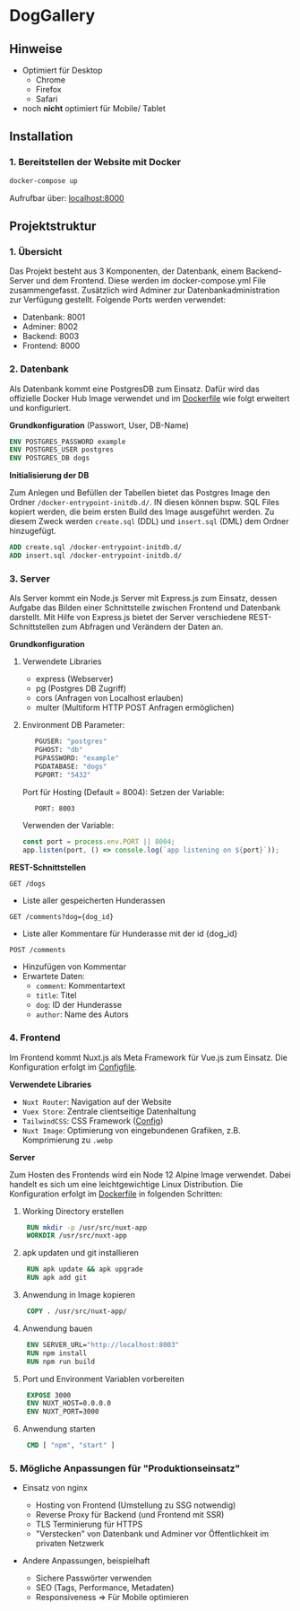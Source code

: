 # DogGallery

## Hinweise

- Optimiert für Desktop
  - Chrome
  - Firefox
  - Safari
- noch **nicht** optimiert für Mobile/ Tablet

## Installation



### 1. Bereitstellen der Website mit Docker

```bash
docker-compose up
```

Aufrufbar über: [localhost:8000](localhost:8000)  

## Projektstruktur

### 1. Übersicht

Das Projekt besteht aus 3 Komponenten, der Datenbank, einem Backend-Server und dem Frontend. Diese werden im docker-compose.yml File zusammengefasst. Zusätzlich wird Adminer zur Datenbankadministration zur Verfügung gestellt. Folgende Ports werden verwendet:
- Datenbank: 8001
- Adminer: 8002
- Backend: 8003
- Frontend: 8000

### 2. Datenbank

Als Datenbank kommt eine PostgresDB zum Einsatz. Dafür wird das offizielle Docker Hub Image verwendet und im [Dockerfile](./db/Dockerfile) wie folgt erweitert und konfiguriert. 

**Grundkonfiguration** (Passwort, User, DB-Name)

```Dockerfile
ENV POSTGRES_PASSWORD example
ENV POSTGRES_USER postgres
ENV POSTGRES_DB dogs
```
**Initialisierung der DB** 

Zum Anlegen und Befüllen der Tabellen bietet das Postgres Image den Ordner `/docker-entrypoint-initdb.d/`. IN diesen können bspw. SQL Files kopiert werden, die beim ersten Build des Image ausgeführt werden. Zu diesem Zweck werden `create.sql` (DDL) und `insert.sql` (DML) dem Ordner hinzugefügt.

```Dockerfile
ADD create.sql /docker-entrypoint-initdb.d/
ADD insert.sql /docker-entrypoint-initdb.d/
```

### 3. Server

Als Server kommt ein Node.js Server mit Express.js zum Einsatz, dessen Aufgabe das Bilden einer Schnittstelle zwischen Frontend und Datenbank darstellt. Mit Hilfe von Express.js bietet der Server verschiedene REST-Schnittstellen zum Abfragen und Verändern der Daten an. 

**Grundkonfiguration**
1. Verwendete Libraries
   - express (Webserver)
   - pg (Postgres DB Zugriff)
   - cors (Anfragen von Localhost erlauben)
   - multer (Multiform HTTP POST Anfragen ermöglichen)

2. Environment
  DB Parameter: 
   ``` Dockerfile
      PGUSER: "postgres"
      PGHOST: "db"
      PGPASSWORD: "example" 
      PGDATABASE: "dogs" 
      PGPORT: "5432" 
   ```
   Port für Hosting (Default = 8004): 
    Setzen der Variable:
   ``` Dockerfile
      PORT: 8003
   ```
    Verwenden der Variable:
   ```JavaScript
   const port = process.env.PORT || 8004;
   app.listen(port, () => console.log(`app listening on ${port}`));
   ```

**REST-Schnittstellen**

`GET /dogs`
- Liste aller gespeicherten Hunderassen

`GET /comments?dog={dog_id}`
- Liste aller Kommentare für Hunderasse mit der id {dog_id}

`POST /comments`
- Hinzufügen von Kommentar
- Erwartete Daten:
  - `comment`:  Kommentartext
  - `title`:    Titel
  - `dog`:      ID der Hunderasse
  - `author`:   Name des Autors


### 4. Frontend

Im Frontend kommt Nuxt.js als Meta Framework für Vue.js zum Einsatz. Die Konfiguration erfolgt im [Configfile](./web/nuxt.config.js).

**Verwendete Libraries**
- `Nuxt Router`: Navigation auf der Website
- `Vuex Store`: Zentrale clientseitige Datenhaltung
- `TailwindCSS`: CSS Framework ([Config](./web/tailwind.config.js))
- `Nuxt Image`: Optimierung von eingebundenen Grafiken, z.B. Komprimierung zu `.webp`

**Server**

Zum Hosten des Frontends wird ein Node 12 Alpine Image verwendet. Dabei handelt es sich um eine leichtgewichtige Linux Distribution. Die Konfiguration erfolgt im [Dockerfile](./web/Dockerfile) in folgenden Schritten: 
1. Working Directory erstellen
   ```Dockerfile
    RUN mkdir -p /usr/src/nuxt-app
    WORKDIR /usr/src/nuxt-app
   ```
2. apk updaten und git installieren
   ```Dockerfile
    RUN apk update && apk upgrade
    RUN apk add git
   ```
3. Anwendung in Image kopieren
   ```Dockerfile
    COPY . /usr/src/nuxt-app/
   ```
4. Anwendung bauen
   ```Dockerfile
    ENV SERVER_URL="http://localhost:8003"
    RUN npm install
    RUN npm run build
   ```
5. Port und Environment Variablen vorbereiten
   ```Dockerfile
    EXPOSE 3000
    ENV NUXT_HOST=0.0.0.0
    ENV NUXT_PORT=3000
   ```
6. Anwendung starten
   ```Dockerfile
    CMD [ "npm", "start" ]
   ```

### 5. Mögliche Anpassungen für "Produktionseinsatz"

- Einsatz von nginx
  - Hosting von Frontend (Umstellung zu SSG notwendig)
  - Reverse Proxy für Backend (und Frontend mit SSR)
  - TLS Terminierung für HTTPS
  - "Verstecken" von Datenbank und Adminer vor Öffentlichkeit im privaten Netzwerk

- Andere Anpassungen, beispielhaft
  - Sichere Passwörter verwenden
  - SEO (Tags, Performance, Metadaten)
  - Responsiveness => Für Mobile optimieren
